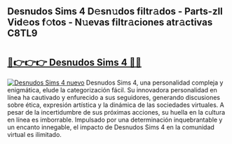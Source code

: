 ## Desnudos Sims 4 D𝚎sn𝚞dos filtr𝚊dos - Parts-zIl Vid𝚎os f𝚘tos - N𝚞evas filtr𝚊ciones atr𝚊ctivas C8TL9

# <h2><a href="http://mb5bl3t.tromn.icu/?c=Desnudos+Sims+4">🔗👉👉👉 Desnudos Sims 4 🔗🔗</a></h2>

[![Desnudos Sims 4 nuevo](https://i.imgur.com/pEAQMta.gif)](http://mb5bl3t.tromn.icu/?c=Desnudos+Sims+4)
Desnudos Sims 4, una personalidad compleja y enigmática, elude la categorización fácil. Su innovadora personalidad en línea ha cautivado y enfurecido a sus seguidores, generando discusiones sobre ética, expresión artística y la dinámica de las sociedades virtuales. A pesar de la incertidumbre de sus próximas acciones, su huella en la cultura en línea es imborrable. Impulsado por una determinación inquebrantable y un encanto innegable, el impacto de Desnudos Sims 4 en la comunidad virtual es ilimitado.
